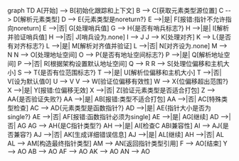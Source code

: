 graph TD
    A[开始] --> B[初始化跟踪和上下文]
    B --> C[获取元素类型源位置]
    C --> D[解析元素类型]
    D --> E{元素类型是noreturn?}
    E -->|是| F[报错:指针不允许指向noreturn]
    E -->|否| G[处理哨兵值]
    G --> H{是否有哨兵标志?}
    H -->|是| I[解析并验证哨兵值]
    H -->|否| J[哨兵设为.none]
    I --> J
    J --> K[处理对齐]
    K --> L{是否有对齐标志?}
    L -->|是| M[解析对齐值并验证]
    L -->|否| N[对齐设为.none]
    M --> N
    N --> O[处理地址空间]
    O --> P{是否有地址空间标志?}
    P -->|是| Q[解析地址空间]
    P -->|否| R[根据架构设置默认地址空间]
    Q --> R
    R --> S[处理位偏移和主机大小]
    S --> T{是否有位范围标志?}
    T -->|是| U[解析位偏移和主机大小]
    T -->|否| V[设为默认值0]
    U --> V
    V --> W[验证位偏移有效性]
    W --> X{位偏移超出范围?}
    X -->|是| Y[报错:位偏移无效]
    X -->|否| Z[验证元素类型是否适合打包]
    Z --> AA{是否验证失败?}
    AA -->|是| AB[报错:类型不适合打包]
    AA -->|否| AC[特殊类型检查]
    AC --> AD{元素类型是函数指针?}
    AD -->|是| AE{指针大小是否为single?}
    AE -->|否| AF[报错:函数指针必须为single]
    AE -->|是| AG[继续]
    AD -->|否| AG
    AG --> AH{是C指针类型?}
    AH -->|是| AI[检查C ABI兼容性]
    AI --> AJ{是否兼容?}
    AJ -->|否| AK[生成详细错误信息]
    AJ -->|是| AL[继续]
    AH -->|否| AL
    AL --> AM[构造最终指针类型]
    AM --> AN[返回指针类型引用]
    F --> AO[结束]
    Y --> AO
    AB --> AO
    AF --> AO
    AK --> AO
    AN --> AO
